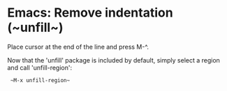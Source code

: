 # Emacs: Remove indentation (~unfill~)

Place cursor at the end of the line and press M-^.

Now that the 'unfill' package is included by default, simply select a region and
call 'unfill-region':
     
     ~M-x unfill-region~
